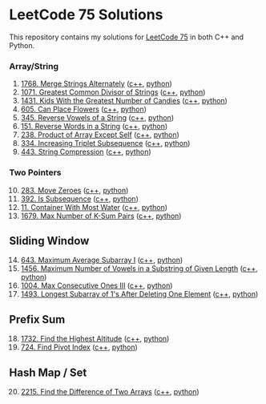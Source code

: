 # LeetCode 75 Solutions

This repository contains my solutions for [LeetCode 75](https://leetcode.com/studyplan/leetcode-75/) in both C++ and Python.

### Array/String

1. [1768. Merge Strings Alternately](https://leetcode.com/problems/merge-strings-alternately/) ([c++](./cpp/1768.cpp), [python](./python/1768.py))
2. [1071. Greatest Common Divisor of Strings](https://leetcode.com/problems/greatest-common-divisor-of-strings/) ([c++](./cpp/1071.cpp), [python](./python/1071.py))
3. [1431. Kids With the Greatest Number of Candies](https://leetcode.com/problems/kids-with-the-greatest-number-of-candies/) ([c++](./cpp/1431.cpp), [python](./python/1431.py))
4. [605. Can Place Flowers](https://leetcode.com/problems/can-place-flowers/) ([c++](./cpp/605.cpp), [python](./python/605.py))
5. [345. Reverse Vowels of a String](https://leetcode.com/problems/reverse-vowels-of-a-string/) ([c++](./cpp/345.cpp), [python](./python/345.py))
6. [151. Reverse Words in a String](https://leetcode.com/problems/reverse-words-in-a-string/) ([c++](./cpp/151.cpp), [python](./python/151.py))
7. [238. Product of Array Except Self](https://leetcode.com/problems/product-of-array-except-self/) ([c++](./cpp/238.cpp), [python](./python/238.py))
8. [334. Increasing Triplet Subsequence](https://leetcode.com/problems/increasing-triplet-subsequence/) ([c++](./cpp/334.cpp), [python](./python/334.py))
9. [443. String Compression](https://leetcode.com/problems/string-compression/) ([c++](./cpp/443.cpp), [python](./python/443.py))

### Two Pointers

10. [283. Move Zeroes](https://leetcode.com/problems/move-zeroes/) ([c++](./cpp/283.cpp), [python](./python/283.py))
11. [392. Is Subsequence](https://leetcode.com/problems/is-subsequence/) ([c++](./cpp/392.cpp), [python](./python/392.py))
12. [11. Container With Most Water](https://leetcode.com/problems/container-with-most-water/) ([c++](./cpp/11.cpp), [python](./python/11.py))
13. [1679. Max Number of K-Sum Pairs](https://leetcode.com/problems/max-number-of-k-sum-pairs/) ([c++](./cpp/1679.cpp), [python](./python/1679.py))

## Sliding Window

14. [643. Maximum Average Subarray I](https://leetcode.com/problems/maximum-average-subarray-i/) ([c++](./cpp/643.cpp), [python](./python/643.py))
15. [1456. Maximum Number of Vowels in a Substring of Given Length](https://leetcode.com/problems/maximum-number-of-vowels-in-a-substring-of-given-length/) ([c++](./cpp/1456.cpp), [python](./python/1456.py))
16. [1004. Max Consecutive Ones III](https://leetcode.com/problems/max-consecutive-ones-iii/) ([c++](./cpp/1004.cpp), [python](./python/1004.py))
17. [1493. Longest Subarray of 1's After Deleting One Element](https://leetcode.com/problems/longest-subarray-of-1s-after-deleting-one-element/) ([c++](./cpp/1493.cpp), [python](./python/1493.py))

## Prefix Sum

18. [1732. Find the Highest Altitude](https://leetcode.com/problems/find-the-highest-altitude/) ([c++](./cpp/1732.cpp), [python](./python/1732.py))
19. [724. Find Pivot Index](https://leetcode.com/problems/find-pivot-index/) ([c++](./cpp/724.cpp), [python](./python/724.py))

## Hash Map / Set

20. [2215. Find the Difference of Two Arrays](https://leetcode.com/problems/find-the-difference-of-two-arrays/) ([c++](./cpp/2215.cpp), [python](./python/2215.py))
